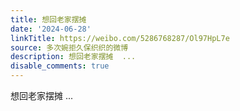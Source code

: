 ```yaml
---
title: 想回老家摆摊
date: '2024-06-28'
linkTitle: https://weibo.com/5286768287/Ol97HpL7e
source: 多次婉拒久保织织的微博
description: 想回老家摆摊  ...
disable_comments: true
---
```

想回老家摆摊  ...